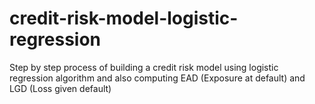 # credit-risk-model-logistic-regression
Step by step process of building a credit risk model using logistic regression algorithm and also computing EAD (Exposure at default) and LGD (Loss given default)
